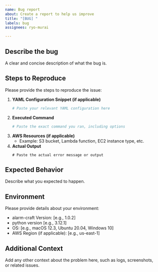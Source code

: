 ```yaml
---
name: Bug report
about: Create a report to help us improve
title: "[BUG] "
labels: bug
assignees: ryo-murai

---
```


## Describe the bug
A clear and concise description of what the bug is.

## Steps to Reproduce

Please provide the steps to reproduce the issue:

1. **YAML Configuration Snippet (if applicable)**
   ```yaml
   # Paste your relevant YAML configuration here
   ```
2. **Executed Command**
   ```sh
   # Paste the exact command you ran, including options
   ```
3. **AWS Resources (if applicable)**
   - Example: S3 bucket, Lambda function, EC2 instance type, etc.
4. **Actual Output**
   ```
   # Paste the actual error message or output
   ```

## Expected Behavior

Describe what you expected to happen.

## Environment

Please provide details about your environment:

- alarm-craft Version: [e.g., 1.0.2]
- python version [e.g., 3.12.1]
- OS: [e.g., macOS 12.3, Ubuntu 20.04, Windows 10]
- AWS Region (if applicable): [e.g., us-east-1]

## Additional Context

Add any other context about the problem here, such as logs, screenshots, or related issues.
